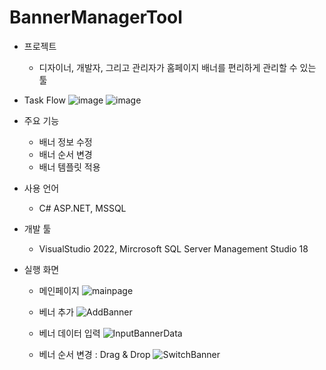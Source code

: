 # BannerManagerTool

- 프로젝트
  - 디자이너, 개발자, 그리고 관리자가 홈페이지 배너를 편리하게 관리할 수 있는 툴

- Task Flow
  ![image](https://user-images.githubusercontent.com/57517612/157386859-3e27020e-4aa2-42dc-9d28-47ad7a2d7be5.png)
  ![image](https://user-images.githubusercontent.com/57517612/157386886-4c531984-675d-431b-bd57-43716b82cc20.png)

- 주요 기능
  - 배너 정보 수정
  - 배너 순서 변경
  - 배너 템플릿 적용

- 사용 언어
  - C# ASP.NET, MSSQL

- 개발 툴
  - VisualStudio 2022, Mircrosoft SQL Server Management Studio 18

- 실행 화면
  - 메인페이지
    ![mainpage](https://user-images.githubusercontent.com/57517612/157388808-19611d44-29a4-419f-83a0-ad24a465fa8a.png)
    
  - 베너 추가
    ![AddBanner](https://user-images.githubusercontent.com/57517612/157388801-a6e69b8e-5726-4a47-906b-c57a2474c005.png)

  - 베너 데이터 입력
    ![InputBannerData](https://user-images.githubusercontent.com/57517612/157388806-6b0fb58f-0f7d-4d85-a289-bc67a39ac52d.png)
    
  - 베너 순서 변경 : Drag & Drop
    ![SwitchBanner](https://user-images.githubusercontent.com/57517612/157388809-5d7cb576-857f-44d7-8747-7b594b888202.png)
